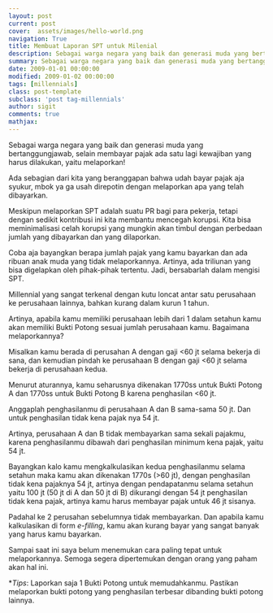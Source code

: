 ```yaml
---
layout: post
current: post
cover:  assets/images/hello-world.png
navigation: True
title: Membuat Laporan SPT untuk Milenial
description: Sebagai warga negara yang baik dan generasi muda yang bertanggungjawab, selain membayar pajak ada satu lagi kewajiban yang harus dilakukan, yaitu melaporkan!
summary: Sebagai warga negara yang baik dan generasi muda yang bertanggungjawab, selain membayar pajak ada satu lagi kewajiban yang harus dilakukan, yaitu melaporkan!
date: 2009-01-01 00:00:00
modified: 2009-01-02 00:00:00
tags: [millennials]
class: post-template
subclass: 'post tag-millennials'
author: sigit
comments: true
mathjax:
---
```


Sebagai warga negara yang baik dan generasi muda yang bertanggungjawab, selain membayar pajak ada satu lagi kewajiban yang harus dilakukan, yaitu melaporkan!

Ada sebagian dari kita yang beranggapan bahwa udah bayar pajak aja syukur, mbok ya ga usah direpotin dengan melaporkan apa yang telah dibayarkan.

Meskipun melaporkan SPT adalah suatu PR bagi para pekerja, tetapi dengan sedikit kontribusi ini kita membantu mencegah korupsi. Kita bisa meminimalisasi celah korupsi yang mungkin akan timbul dengan perbedaan jumlah yang dibayarkan dan yang dilaporkan.

Coba aja bayangkan berapa jumlah pajak yang kamu bayarkan dan ada ribuan anak muda yang tidak melaporkannya. Artinya, ada triliunan yang bisa digelapkan oleh pihak-pihak tertentu. Jadi, bersabarlah dalam mengisi SPT.

Millennial yang sangat terkenal dengan kutu loncat antar satu perusahaan ke perusahaan lainnya, bahkan kurang dalam kurun 1 tahun.

Artinya, apabila kamu memiliki perusahaan lebih dari 1 dalam setahun kamu akan memiliki Bukti Potong sesuai jumlah perusahaan kamu. Bagaimana melaporkannya?

Misalkan kamu berada di perusahan A dengan gaji <60 jt selama bekerja di sana, dan kemudian pindah ke perusahaan B dengan gaji <60 jt selama bekerja di perusahaan kedua.

Menurut aturannya, kamu seharusnya dikenakan 1770ss untuk Bukti Potong A dan 1770ss untuk Bukti Potong B karena penghasilan <60 jt.

Anggaplah penghasilanmu di perusahaan A dan B sama-sama 50 jt. Dan untuk penghasilan tidak kena pajak nya 54 jt.

Artinya, perusahaan A dan B tidak membayarkan sama sekali pajakmu, karena penghasilanmu dibawah dari penghasilan minimum kena pajak, yaitu 54 jt.

Bayangkan kalo kamu mengkalkulasikan kedua penghasilanmu selama setahun maka kamu akan dikenakan 1770s (>60 jt), dengan penghasilan tidak kena pajaknya 54 jt, artinya dengan pendapatanmu selama setahun yaitu 100 jt (50 jt di A dan 50 jt di B) dikurangi dengan 54 jt penghasilan tidak kena pajak, artinya kamu harus membayar pajak untuk 46 jt sisanya.

Padahal ke 2 perusahan sebelumnya tidak membayarkan. Dan apabila kamu kalkulasikan di form *e-filling*, kamu akan kurang bayar yang sangat banyak yang harus kamu bayarkan.

Sampai saat ini saya belum menemukan cara paling tepat untuk melaporkannya. Semoga segera dipertemukan dengan orang yang paham akan hal ini.

**Tips*: Laporkan saja 1 Bukti Potong untuk memudahkanmu. Pastikan melaporkan bukti potong yang penghasilan terbesar dibanding bukti potong lainnya.
